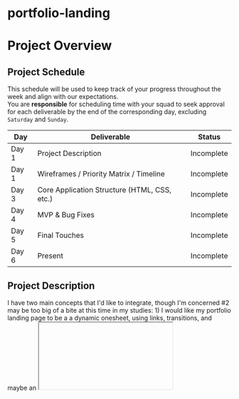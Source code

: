 # portfolio-landing

# Project Overview

## Project Schedule

This schedule will be used to keep track of your progress throughout the week and align with our expectations.  
You are **responsible** for scheduling time with your squad to seek approval for each deliverable by the end of the corresponding day, excluding `Saturday` and `Sunday`.

|  Day | Deliverable | Status
|---|---| ---|
|Day 1| Project Description | Incomplete
|Day 1| Wireframes / Priority Matrix / Timeline | Incomplete
|Day 3| Core Application Structure (HTML, CSS, etc.) | Incomplete
|Day 4| MVP & Bug Fixes | Incomplete
|Day 5| Final Touches | Incomplete
|Day 6| Present | Incomplete

## Project Description
I have two main concepts that I'd like to integrate, though I'm concerned #2 may be too big of a bite at this time in my studies:
	1) I would like my portfolio landing page to be a a dynamic onesheet, using links, transitions, and maybe an <iframe> or two in place of scrolling
	~~2) I want to try to implement non-rectangular or even trapezoidal design using some combination of transform:skew/rotate and clip-path. Doing this in conjunction with reactive design as well as grid and flexbox will be... a challange.~~
	2b) After a lot of concept research time, we're gonna stick with a (probably) parallelogram design. Short term goal: 'randomly' destributed tiles on a grid. Long term: actually randomise the tile positions with each reaload. Checkerboard kinda idea.


## Portfolio I want to Emulate

Link To Site  | One Thing I'd Like To Incorporate | 
| ------------- | ------------- |
| [https://www.marcomarino.design/project.html](https://www.marcomarino.design/project.html) | onesheet without scrolling. minimalist |
|[https://designthat.works/project/hykoo](https://designthat.works/project/hykoo) | landing page with lots of negative space |
| [https://codepen.io/hexagoncircle/pen/yOwvQV](https://codepen.io/hexagoncircle/pen/yOwvQV) |  `skewed` flexbox with hover effects |


---

## Wireframes

#### Gotta make them darn wireframes.

## Time/Priority Matrix 
List of features:
* a) Checkerboard grid (mobile first)
  - b) Reactive: Phone size 3x6 squares. Larger viewports = more squares.
* c) Hamburger for mobile, which will populate navbar to grid squares.
* d) functional nav links
  - about me, contact form, linkedin, resume
* e) "nav" for larger format will be links dispersed on the checkerboard
* f) project placeholders/previews (snapshots first)
  - g) long term <iframe> based tiles that transition to fill the screen.
* h) Generate API (placeholder first... need projects!)
* i) Initial logo ('blankSpace')
  - j) display on white sheet then transition effect to checkerboard
* k) hover effects over each tile.
* l) Transition effects for clicking tiles.
* m) Loooow priority - randomly assigned tile positions.
* noteverngonnarankit) Dream big feature (like really big): gamify the checkerboard somehow (like a 'chessmode' switch).

![Image of time/priority matrix](./img/Screenshot 2021-07-11 at 01.20.34.png)


### MVP/PostMVP - 5min
The functionality will then be divided into two separate lists: MPV and PostMVP.  Carefully decided what is placed into your MVP as the client will expect this functionality to be implemented upon project completion.  


#### MVP (examples)
- Pull data using google json api
- Render data on page 
- Allow user to choose favorites 
- Save their choices in firebase


#### PostMVP 
- Anything else that is not MVP


## Functional Components
Based on the initial logic defined in the previous sections try and breakdown the logic further into functional components, and by that we mean functions.  Try and capture what logic would need to be defined if the game was broken down into the following categories.
Time frames are also key in the development cycle.  You have limited time to code all phases of the game.  Your estimates can then be used to evalute game possibilities based on time needed and the actual time you have before game must be submitted. It's always best to pad the time by a few hours so that you account for the unknown so add and additional hour or two to each component to play it safe.


#### MVP
| Component | Priority | Estimated Time | Actual Time |
| --- | :---: |  :---: | :---: | 
| Hamburger | H | 1hr | hr |
| Project Previews | H | 3hr | hr |
| Regular Nav | H | 1hr | hr |  
| Adding Form | H | 1.5hr|  hr | 
| Other sections and flex| M | 3hr | hr|
| Working with API | H | 3hrs|  hr | 
| Responsive | H | 3hr | hr | hr |
| Social Media Icons | L | 1hr |  hr |
| Total | H | 15.5hrs| hrs |


#### PostMVP
| Component | Priority | Estimated Time | Actual Time |
| --- | :---: |  :---: | :---: | 
| Project Hover | L | 3hr | -hr | hr |
| Banner letters wiggle | L | 1hr | hr |
| Interactive Banner | M | 4hr | hr |
| Materialize | H | 4hr | -hr | hr |
| Bootstrap | H | 4hr | hr |
| Make own icon | L | 4hr | hr |
| Total | H | 20hrs| hrs |


## Additional Libraries
 Use this section to list all supporting libraries and thier role in the project. 


## Code Snippet
Use this section to include a brief code snippet of functionality that you are proud of an a brief description  
```
function reverse(string) {
	// here is the code to reverse a string of text
}
```


## Issues and Resolutions
 Use this section to list of all major issues encountered and their resolution.


#### SAMPLE.....
**ERROR**: app.js:34 Uncaught SyntaxError: Unexpected identifier                                
**RESOLUTION**: Missing comma after first object in sources {} object